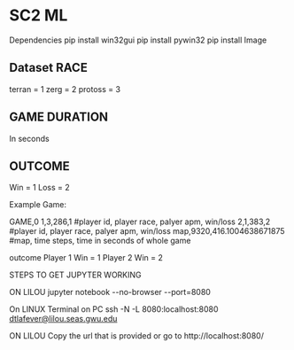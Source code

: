 # SC2 ML

Dependencies
pip install win32gui
pip install pywin32
pip install Image

Dataset
RACE
----
terran  = 1
zerg    = 2
protoss = 3

GAME DURATION
-------------
In seconds

OUTCOME
-------
Win  = 1
Loss = 2

Example Game:

GAME,0
1,3,286,1                  #player id, player race, palyer apm, win/loss
2,1,383,2                  #player id, player race, palyer apm, win/loss
map,9320,416.1004638671875 #map, time steps, time in seconds of whole game

outcome
Player 1 Win = 1
Player 2 Win = 2


STEPS TO GET JUPYTER WORKING

ON LILOU
jupyter notebook --no-browser --port=8080

On LINUX Terminal on PC
ssh -N -L 8080:localhost:8080 dtlafever@lilou.seas.gwu.edu

ON LILOU
Copy the url that is provided or go to http://localhost:8080/